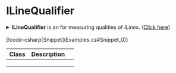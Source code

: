 ﻿# ILineQualifier
<details>
  <summary><b>ILineQualifier</b> is an for measuring qualities of <i>ILine</i>s. (<u>Click here</u>)</summary>
[!code-csharp[Snippet](../../Lexical.Localization.Abstractions/Line/ILineQualifier.cs#Interface)]
</details>

<br />
[!code-csharp[Snippet](Examples.cs#Snippet_0)]

| Class | Description |  |
|:-------|:-------|:--------|
|  |  |   |
|  |  |   |
|  |  |   |

